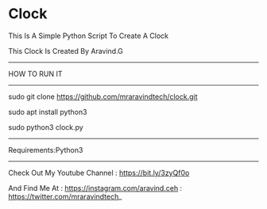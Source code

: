 # Clock
This Is A Simple Python Script To Create A Clock

This Clock Is Created By Aravind.G

************************************

HOW TO RUN IT

************************************

sudo git clone https://github.com/mraravindtech/clock.git

sudo apt install python3

sudo python3 clock.py

************************************

Requirements:Python3

************************************

Check Out My Youtube Channel : https://bit.ly/3zyQf0o

And Find Me At : https://instagram.com/aravind.ceh
               : https://twitter.com/mraravindtech_
                 
